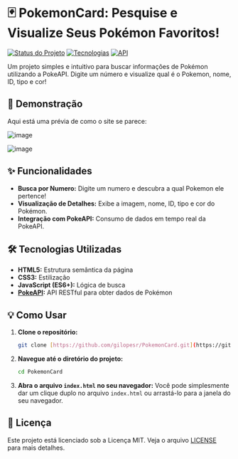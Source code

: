 # 🃏 PokemonCard: Pesquise e Visualize Seus Pokémon Favoritos!

[![Status do Projeto](https://img.shields.io/badge/Status-Concluído-brightgreen)](link_para_deploy_se_houver)
[![Tecnologias](https://img.shields.io/badge/Tecnologias-HTML%20%7C%20CSS%20%7C%20JavaScript-blue)](https://developer.mozilla.org/pt-BR/docs/Web/HTML)
[![API](https://img.shields.io/badge/API-PokeAPI-red)](https://pokeapi.co/)

Um projeto simples e intuitivo para buscar informações de Pokémon utilizando a PokeAPI. Digite um número e visualize qual é o Pokemon, nome, ID, tipo e cor!

## 🚀 Demonstração

Aqui está uma prévia de como o site se parece:

![image](https://github.com/user-attachments/assets/4060c50c-2286-47f2-a0d0-aa6c1b699658)


![image](https://github.com/user-attachments/assets/b5381f37-7e6d-4b98-aba8-eaa77672a065)


## ✨ Funcionalidades

* **Busca por Numero:** Digite um numero e descubra a qual Pokemon ele pertence! 
* **Visualização de Detalhes:** Exibe a imagem, nome, ID, tipo e cor do Pokémon.
* **Integração com PokeAPI:** Consumo de dados em tempo real da PokeAPI.

## 🛠️ Tecnologias Utilizadas

* **HTML5:** Estrutura semântica da página
* **CSS3:** Estilização
* **JavaScript (ES6+):** Lógica de busca
* **[PokeAPI](https://pokeapi.co/):** API RESTful para obter dados de Pokémon

## 💡 Como Usar

1.  **Clone o repositório:**
    ```bash
    git clone [https://github.com/gilopesr/PokemonCard.git](https://github.com/gilopesr/PokemonCard.git)
    ```
2.  **Navegue até o diretório do projeto:**
    ```bash
    cd PokemonCard
    ```
3.  **Abra o arquivo `index.html` no seu navegador:**
    Você pode simplesmente dar um clique duplo no arquivo `index.html` ou arrastá-lo para a janela do seu navegador.


## 📄 Licença

Este projeto está licenciado sob a Licença MIT. Veja o arquivo [LICENSE](LICENSE) para mais detalhes.
